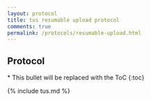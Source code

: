 ```yaml
---
layout: protocol
title: tus resumable upload protocol
comments: true
permalink: /protocols/resumable-upload.html
---
```


<h2>Protocol</h2>

<div markdown="1" class="kramdown-toc">
  * This bullet will be replaced with the ToC
  {:toc}
</div>

<!-- Use `make build-protocol` to fetch latest protocol version -->

{% include tus.md %}
